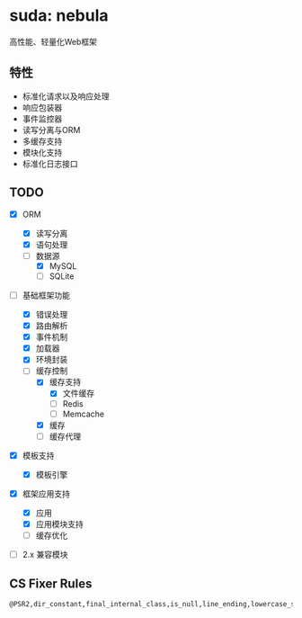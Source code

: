 # suda: nebula

高性能、轻量化Web框架

## 特性

- 标准化请求以及响应处理
- 响应包装器
- 事件监控器
- 读写分离与ORM
- 多缓存支持
- 模块化支持
- 标准化日志接口

## TODO

- [x] ORM   
    - [x] 读写分离
    - [x] 语句处理
    - [ ] 数据源
        - [x] MySQL
        - [ ] SQLite
- [ ] 基础框架功能
    - [x] 错误处理
    - [x] 路由解析
    - [x] 事件机制
    - [x] 加载器
    - [x] 环境封装
    - [ ] 缓存控制
        - [x] 缓存支持
            - [x] 文件缓存
            - [ ] Redis
            - [ ] Memcache
        - [x] 缓存
        - [ ] 缓存代理

- [x] 模板支持
    - [x] 模板引擎

- [x] 框架应用支持
    - [x] 应用
    - [x] 应用模块支持
    - [ ] 缓存优化
    
- [ ] 2.x 兼容模块


## CS Fixer Rules

```
@PSR2,dir_constant,final_internal_class,is_null,line_ending,lowercase_static_reference,no_empty_statement,no_multiline_whitespace_around_double_arrow,no_unset_cast,single_quote,binary_operator_spaces
```